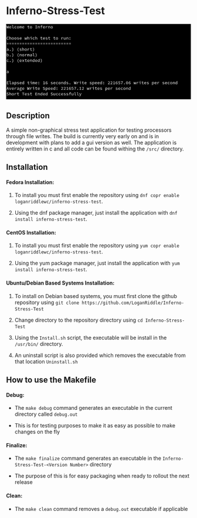 # Inferno-Stress-Test

![alt text](https://github.com/LoganRiddle/Inferno-Stress-Test/blob/main/images/Screenshot%20from%202023-04-28%2016-37-47.png "App Image")

## Description
A simple non-graphical stress test application for testing processors through file writes. The build is currently very early on and is in development with plans to add a gui version as well. The application is entirely written in c and all code can be found withing the `/src/` directory. 

## Installation
#### Fedora Installation:
1. To install you must first enable the repository using `dnf copr enable loganriddlewc/inferno-stress-test`. 

2. Using the dnf package manager, just install the application with `dnf install inferno-stress-test`.

#### CentOS Installation:
1. To install you must first enable the repository using `yum copr enable loganriddlewc/inferno-stress-test`.

2. Using the yum package manager, just install the application with `yum install inferno-stress-test`.

#### Ubuntu/Debian Based Systems Installation:
1. To install on Debian based systems, you must first clone the github repository using `git clone https://github.com/LoganRiddle/Inferno-Stress-Test`

2. Change directory to the repository directory using `cd Inferno-Stress-Test`

3. Using the `Install.sh` script, the executable will be install in the `/usr/bin/` directory. 

4. An uninstall script is also provided which removes the executable from that location `Uninstall.sh` 

## How to use the Makefile

#### Debug:

* The `make debug` command generates an executable in the current directory called `debug.out` 

* This is for testing purposes to make it as easy as possible to make changes on the fly

#### Finalize: 

* The `make finalize` command generates an executable in the `Inferno-Stress-Test-<Version Number>` directory 

* The purpose of this is for easy packaging when ready to rollout the next release

#### Clean:

* The `make clean` command removes a `debug.out` executable if applicable 
